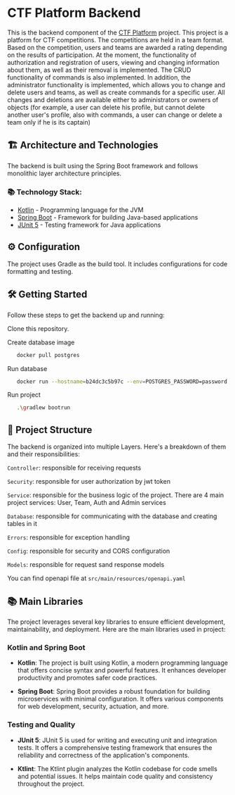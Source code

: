 # CTF Platform Backend

This is the backend component of the [CTF Platform](https://github.com/Kokorev-VD/ctf_platform_backend) project. This project is a platform for CTF competitions. The competitions are held in a team format. Based on the competition, users and teams are awarded a rating depending on the results of participation. At the moment, the functionality of authorization and registration of users, viewing and changing information about them, as well as their removal is implemented. The CRUD functionality of commands is also implemented. In addition, the administrator functionality is implemented, which allows you to change and delete users and teams, as well as create commands for a specific user. All changes and deletions are available either to administrators or owners of objects (for example, a user can delete his profile, but cannot delete another user's profile, also with commands, a user can change or delete a team only if he is its captain)

## 🏗️ Architecture and Technologies

The backend is built using the Spring Boot framework and follows monolithic layer architecture principles.

### 📚 Technology Stack:

- [Kotlin](https://kotlinlang.org/) - Programming language for the JVM
- [Spring Boot](https://spring.io/projects/spring-boot) - Framework for building Java-based applications
- [JUnit 5](https://junit.org/junit5/) - Testing framework for Java applications

## ⚙️ Configuration

The project uses Gradle as the build tool. It includes configurations for code formatting and testing.

## 🛠️ Getting Started

Follow these steps to get the backend up and running:

Clone this repository.

Create database image

```bash
   docker pull postgres
   ```

Run database

```bash
   docker run --hostname=b24dc3c5b97c --env=POSTGRES_PASSWORD=password --env=POSTGRES_USER=user --env=DATABASE_NAME=CTF --env=PATH=/usr/local/sbin:/usr/local/bin:/usr/sbin:/usr/bin:/sbin:/bin:/usr/lib/postgresql/16/bin --env=GOSU_VERSION=1.16 --env=LANG=en_US.utf8 --env=PG_MAJOR=16 --env=PG_VERSION=16.1-1.pgdg120+1 --env=PGDATA=/var/lib/postgresql/data --volume=/var/lib/postgresql/data -p 5430:5432 --runtime=runc -d postgres:latest
   ```

Run project

```bash
   .\gradlew bootrun

   ```
 
## 📁 Project Structure

The backend is organized into multiple Layers. Here's a breakdown of them and their responsibilities:

`Controller`: responsible for receiving requests

`Security`: responsible for user authorization by jwt token

`Service`: responsible for the business logic of the project. There are 4 main project services: User, Team, Auth and Admin services

`Database`: responsible for communicating with the database and creating tables in it

`Errors`: responsible for exception handling

`Config`: responsible for security and CORS configuration

`Models`: responsible for request sand response models

You can find openapi file at `src/main/resources/openapi.yaml`

## 📚 Main Libraries

The project leverages several key libraries to ensure efficient development, maintainability, and deployment. Here are the main libraries used in project:

### Kotlin and Spring Boot

- **Kotlin**: The project is built using Kotlin, a modern programming language that offers concise syntax and powerful
  features. It enhances developer productivity and promotes safer code practices.

- **Spring Boot**: Spring Boot provides a robust foundation for building microservices with minimal configuration. It
  offers various components for web development, security, actuation, and more.

### Testing and Quality

- **JUnit 5**: JUnit 5 is used for writing and executing unit and integration tests. It offers a comprehensive testing
  framework that ensures the reliability and correctness of the application's components.

- **Ktlint**: The Ktlint plugin analyzes the Kotlin codebase for code smells and potential issues. It helps maintain
  code quality and consistency throughout the project.
